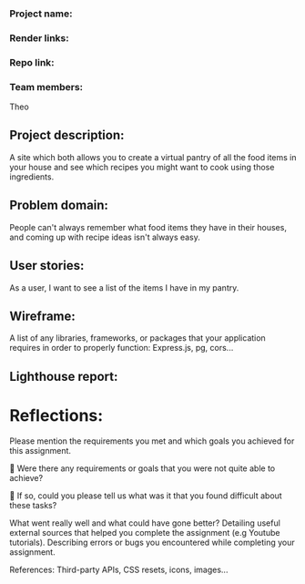 ### Project name:

### Render links:

### Repo link:

### Team members:

Theo

## Project description:

A site which both allows you to create a virtual pantry of all the food items in your house and see which recipes you might want to cook using those ingredients.

## Problem domain:

People can't always remember what food items they have in their houses, and coming up with recipe ideas isn't always easy.

## User stories:

As a user, I want to see a list of the items I have in my pantry.

## Wireframe:

A list of any libraries, frameworks, or packages that your application requires in order to properly function:
Express.js, pg, cors...

## Lighthouse report:

# Reflections:

Please mention the requirements you met and which goals you achieved for this assignment.

🎯 Were there any requirements or goals that you were not quite able to achieve?

🎯 If so, could you please tell us what was it that you found difficult about these tasks?

What went really well and what could have gone better?
Detailing useful external sources that helped you complete the assignment (e.g Youtube tutorials).
Describing errors or bugs you encountered while completing your assignment.

References:
Third-party APIs, CSS resets, icons, images...
